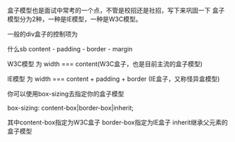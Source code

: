 盒子模型也是面试中常考的一个点，不管是校招还是社招，写下来巩固一下
盒子模型分为2种，一种是IE模型，一种是W3C模型。

一般的div盒子的控制项为
<!-- margin - border - padding - content - padding - border - margin -->
什么sb
content - padding - border - margin

W3C模型 为
width === content(W3C盒子，也是目前主流的盒子模型)

IE模型 为
width ===  content + padding + border  (IE盒子，又称怪异盒模型)

你可以使用box-sizing去指定你的盒子模型

box-sizing: content-box|border-box|inherit;

其中content-box指定为W3C盒子
border-box指定为IE盒子
inherit继承父元素的盒子模型
